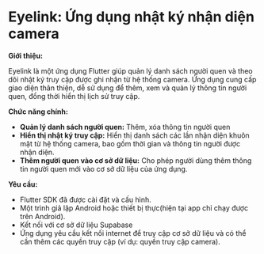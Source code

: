 # Eyelink: Ứng dụng nhật ký nhận diện camera

**Giới thiệu:**

Eyelink là một ứng dụng Flutter giúp quản lý danh sách người quen và theo dõi nhật ký truy cập được ghi nhận từ hệ thống camera.  Ứng dụng cung cấp giao diện thân thiện, dễ sử dụng để thêm, xem và quản lý thông tin người quen, đồng thời hiển thị lịch sử truy cập.

**Chức năng chính:**

* **Quản lý danh sách người quen:** Thêm, xóa thông tin người quen
* **Hiển thị nhật ký truy cập:** Hiển thị danh sách các lần nhận diện khuôn mặt từ hệ thống camera, bao gồm thời gian và thông tin người được nhận diện.
* **Thêm người quen vào cơ sở dữ liệu:**  Cho phép người dùng thêm thông tin người quen mới vào cơ sở dữ liệu của ứng dụng.

**Yêu cầu:**
* Flutter SDK đã được cài đặt và cấu hình.
* Một trình giả lập Android hoặc thiết bị thực(hiện tại app chỉ chạy được trên Android).
* Kết nối với cơ sở dữ liệu Supabase
* Ứng dụng yêu cầu kết nối internet để truy cập cơ sở dữ liệu và có thể cần thêm các quyền truy cập (ví dụ: quyền truy cập camera).
